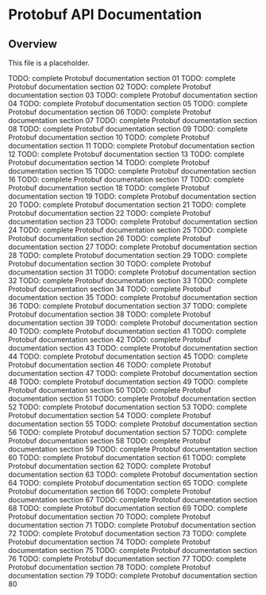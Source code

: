 # Protobuf API Documentation

## Overview
This file is a placeholder.

TODO: complete Protobuf documentation section 01
TODO: complete Protobuf documentation section 02
TODO: complete Protobuf documentation section 03
TODO: complete Protobuf documentation section 04
TODO: complete Protobuf documentation section 05
TODO: complete Protobuf documentation section 06
TODO: complete Protobuf documentation section 07
TODO: complete Protobuf documentation section 08
TODO: complete Protobuf documentation section 09
TODO: complete Protobuf documentation section 10
TODO: complete Protobuf documentation section 11
TODO: complete Protobuf documentation section 12
TODO: complete Protobuf documentation section 13
TODO: complete Protobuf documentation section 14
TODO: complete Protobuf documentation section 15
TODO: complete Protobuf documentation section 16
TODO: complete Protobuf documentation section 17
TODO: complete Protobuf documentation section 18
TODO: complete Protobuf documentation section 19
TODO: complete Protobuf documentation section 20
TODO: complete Protobuf documentation section 21
TODO: complete Protobuf documentation section 22
TODO: complete Protobuf documentation section 23
TODO: complete Protobuf documentation section 24
TODO: complete Protobuf documentation section 25
TODO: complete Protobuf documentation section 26
TODO: complete Protobuf documentation section 27
TODO: complete Protobuf documentation section 28
TODO: complete Protobuf documentation section 29
TODO: complete Protobuf documentation section 30
TODO: complete Protobuf documentation section 31
TODO: complete Protobuf documentation section 32
TODO: complete Protobuf documentation section 33
TODO: complete Protobuf documentation section 34
TODO: complete Protobuf documentation section 35
TODO: complete Protobuf documentation section 36
TODO: complete Protobuf documentation section 37
TODO: complete Protobuf documentation section 38
TODO: complete Protobuf documentation section 39
TODO: complete Protobuf documentation section 40
TODO: complete Protobuf documentation section 41
TODO: complete Protobuf documentation section 42
TODO: complete Protobuf documentation section 43
TODO: complete Protobuf documentation section 44
TODO: complete Protobuf documentation section 45
TODO: complete Protobuf documentation section 46
TODO: complete Protobuf documentation section 47
TODO: complete Protobuf documentation section 48
TODO: complete Protobuf documentation section 49
TODO: complete Protobuf documentation section 50
TODO: complete Protobuf documentation section 51
TODO: complete Protobuf documentation section 52
TODO: complete Protobuf documentation section 53
TODO: complete Protobuf documentation section 54
TODO: complete Protobuf documentation section 55
TODO: complete Protobuf documentation section 56
TODO: complete Protobuf documentation section 57
TODO: complete Protobuf documentation section 58
TODO: complete Protobuf documentation section 59
TODO: complete Protobuf documentation section 60
TODO: complete Protobuf documentation section 61
TODO: complete Protobuf documentation section 62
TODO: complete Protobuf documentation section 63
TODO: complete Protobuf documentation section 64
TODO: complete Protobuf documentation section 65
TODO: complete Protobuf documentation section 66
TODO: complete Protobuf documentation section 67
TODO: complete Protobuf documentation section 68
TODO: complete Protobuf documentation section 69
TODO: complete Protobuf documentation section 70
TODO: complete Protobuf documentation section 71
TODO: complete Protobuf documentation section 72
TODO: complete Protobuf documentation section 73
TODO: complete Protobuf documentation section 74
TODO: complete Protobuf documentation section 75
TODO: complete Protobuf documentation section 76
TODO: complete Protobuf documentation section 77
TODO: complete Protobuf documentation section 78
TODO: complete Protobuf documentation section 79
TODO: complete Protobuf documentation section 80